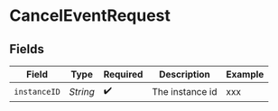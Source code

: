 # CancelEventRequest


## Fields

| Field              | Type               | Required           | Description        | Example            |
| ------------------ | ------------------ | ------------------ | ------------------ | ------------------ |
| `instanceID`       | *String*           | :heavy_check_mark: | The instance id    | xxx                |